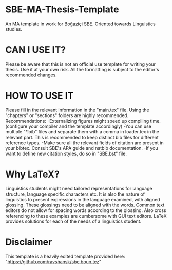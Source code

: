 # SBE-MA-Thesis-Template
An MA template in work for Boğaziçi SBE. Oriented towards Linguistics studies.

# CAN I USE IT?
Please be aware that this is not an official use template for writing your thesis.
Use it at your own risk. All the formatting is subject to the editor's recommended changes.

# HOW TO USE IT
Please fill in the relevant information in the "main.tex" file.
Using the "chapters" or "sections" folders are highly recommended. 
Recommendations:
-Externalizing figures might speed up compiling time. (configure your compiler and the template accordingly)
-You can use multiple "*.bib" files and separate them with a comma in loader.tex in the relevant part. This is recommended to keep distinct bib files for different reference types.
-Make sure all the relevant fields of citation are present in your bibtex. Consult SBE's APA guide and natbib documentation.
-If you want to define new citation styles, do so in "SBE.bst" file.


# Why LaTeX?
Linguistics students might need tailored representations for language structure, 
language specific characters etc. It is also the nature of linguistics to present expressions 
in the language examined, with aligned glossing. These glossings need to be aligned with the words. 
Common text editors do not allow for spacing words according to the glossing. 
Also cross referencing to these examples are cumbersome with GUI text editors.
LaTeX provides solutions for each of the needs of a linguistics student.

# Disclaimer
This template is a heavily edited template provided here: "https://github.com/ravshansk/sbe.boun.tez"

